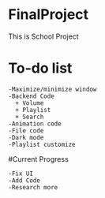 # FinalProject
This is School Project
# To-do list
```
-Maximize/minimize window
-Backend Code
  + Volume
  + Playlist
  + Search
-Animation code
-File code
-Dark mode
-Playlist customize
```
#Current Progress
```
-Fix UI
-Add Code
-Research more
```
